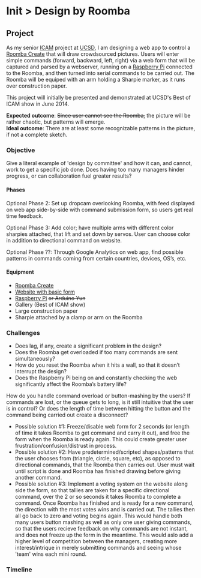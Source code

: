 # Init > Design by Roomba

## Project

As my senior <a href="http://visarts.ucsd.edu/icam-interdisciplinary-computing-and-arts-major">ICAM</a> project at <a href="http://ucsd.edu/">UCSD</a>, I am designing a web app to control a <a href="http://store.irobot.com/product/index.jsp?productId=2586252">Roomba Create</a> that will draw crowdsourced pictures. Users will enter simple commands (forward, backward, left, right) via a web form that will be captured and parsed by a webserver, running on a <a href="http://www.raspberrypi.org/">Raspberry Pi</a> connected to the Roomba, and then turned into serial commands to be carried out. The Roomba will be equiped with an arm holding a Sharpie marker, as it runs over construction paper.

This project will initially be presented and demonstrated at UCSD's Best of ICAM show in June 2014.

**Expected outcome**: ~~Since user cannot see the Roomba,~~ the picture will be rather chaotic, but patterns will emerge.<br>
**Ideal outcome**: There are at least some recognizable patterns in the picture, if not a complete sketch.

### Objective

Give a literal example of 'design by committee' and how it can, and cannot, work to get a specific job done. Does having too many managers hinder progress, or can collaboration fuel greater results?

#### Phases

Optional Phase 2: Set up dropcam overlooking Roomba, with feed displayed on web app side-by-side with command submission form, so users get real time feedback.

Optional Phase 3: Add color; have multiple arms with different color sharpies attached, that lift and set down by servos. User can choose color in addition to directional command on website.

Optional Phase ??: Through Google Analytics on web app, find possible patterns in commands coming from certain countries, devices, OS’s, etc.

#### Equipment

 - <a href="http://store.irobot.com/product/index.jsp?productId=2586252">Roomba Create</a>
 - <a href="http://kaceykaso.github.io/design_by_roomba/index.html">Website with basic form</a>
 - <a href="http://www.raspberrypi.org/">Raspberry Pi</a> ~~or Arduino Yun~~
 - Gallery (Best of ICAM show)
 - Large construction paper
 - Sharpie attached by a clamp or arm on the Roomba


### Challenges

 - Does lag, if any, create a significant problem in the design?
 - Does the Roomba get overloaded if too many commands are sent simultaneously?
 - How do you reset the Roomba when it hits a wall, so that it doesn’t interrupt the design?
 - Does the Raspberry Pi being on and constantly checking the web significantly affect the Roomba’s battery life?

How do you handle command overload or button-mashing by the users? If commands are lost, or the queue gets to long, is it still intuitive that the user is in control? Or does the length of time between hitting the button and the command being carried out create a disconnect?

 - Possible solution #1: Freeze/disable web form for 2 seconds (or length of time it takes Roomba to get command and carry it out), and free the form when the Roomba is ready again. This could create greater user frustration/confusion/distrust in process.
 - Possible solution #2: Have predetermined/scripted shapes/patterns that the user chooses from (triangle, circle, square, etc), as opposed to directional commands, that the Roomba then carries out. User must wait until script is done and Roomba has finished drawing before giving another command.
 - Possible solution #3: Implement a voting system on the website along side the form, so that tallies are taken for a specific directional command, over the 2 or so seconds it takes Roomba to complete a command. Once Roomba has finished and is ready for a new command, the direction with the most votes wins and is carried out. The tallies then all go back to zero and voting begins again. This would handle both many users button mashing as well as only one user giving commands, so that the users recieve feedback on why commands are not instant, and does not freeze up the form in the meantime. This would aslo add a higher level of competition between the managers, creating more interest/intrique in merely submitting commands and seeing whose 'team' wins each mini round.


### Timeline








